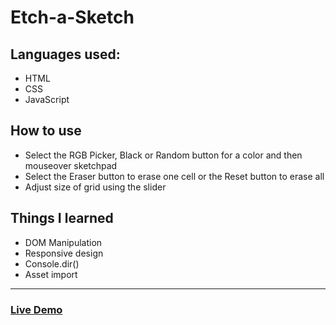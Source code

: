 # Etch-a-Sketch

## Languages used:

- HTML
- CSS
- JavaScript

## How to use

- Select the RGB Picker, Black or Random button for a color and then mouseover sketchpad
- Select the Eraser button to erase one cell or the Reset button to erase all
- Adjust size of grid using the slider

## Things I learned

- DOM Manipulation
- Responsive design
- Console.dir()
- Asset import

---

### [Live Demo](https://bartbzd.github.io/Etch-a-Sketch/)
